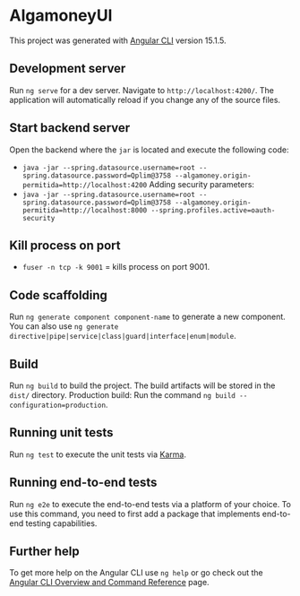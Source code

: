 # AlgamoneyUI

This project was generated with [Angular CLI](https://github.com/angular/angular-cli) version 15.1.5.

## Development server

Run `ng serve` for a dev server. Navigate to `http://localhost:4200/`. The application will automatically reload if you change any of the source files.

## Start backend server
Open the backend where the `jar` is located and execute the following code:
- `java -jar --spring.datasource.username=root --spring.datasource.password=Qplim@3758 --algamoney.origin-permitida=http://localhost:4200`
Adding security parameters:
- `java -jar --spring.datasource.username=root --spring.datasource.password=Qplim@3758 --algamoney.origin-permitida=http://localhost:8000 --spring.profiles.active=oauth-security`

## Kill process on port
- `fuser -n tcp -k 9001` = kills process on port 9001.

## Code scaffolding

Run `ng generate component component-name` to generate a new component. You can also use `ng generate directive|pipe|service|class|guard|interface|enum|module`.

## Build

Run `ng build` to build the project. The build artifacts will be stored in the `dist/` directory.
Production build:
Run the command `ng build --configuration=production`.

## Running unit tests

Run `ng test` to execute the unit tests via [Karma](https://karma-runner.github.io).

## Running end-to-end tests

Run `ng e2e` to execute the end-to-end tests via a platform of your choice. To use this command, you need to first add a package that implements end-to-end testing capabilities.

## Further help

To get more help on the Angular CLI use `ng help` or go check out the [Angular CLI Overview and Command Reference](https://angular.io/cli) page.
